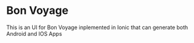 # Bon Voyage
This is an UI for Bon Voyage inplemented in Ionic that can generate both Android and IOS Apps 
